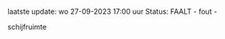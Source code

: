 laatste update: 
wo 27-09-2023 17:00   uur 
Status: FAALT - fout - 
<div class="service R">schijfruimte</div>